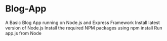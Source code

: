 # Blog-App
A Basic Blog App running on Node.js and Express Framework
Install latest version of Node.js Install the required NPM packages using npm install Run app.js from Node
